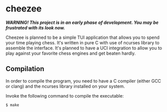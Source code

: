 # cheezee
***WARNING! This project is in an early phase of development. You may be frustrated with its look now.***

Cheezee is planned to be a simple TUI application that allows you to spend your time playing chess. It's written in pure C with use of ncurses library to assemble the interface. It's planned to have a UCI integration to allow you to play against your favorite chess engines and get beaten hardly.

## Compilation
In order to compile the program, you need to have a C compiler (either GCC or clang) and the ncurses library installed on your system.

Invoke the following command to compile the executable:
```sh
$ make
```
